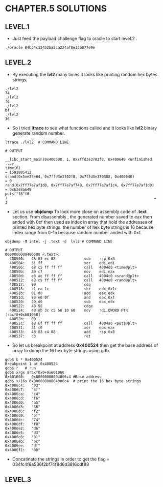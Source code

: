 # CHAPTER.5 SOLUTIONS
## LEVEL.1
- Just feed the payload challenge flag to oracle to start level.2 .
 ```
 ./oracle 84b34c124b2ba5ca224af8e33b077e9e 
 ```
## LEVEL.2
- By executing the **lvl2** many times it looks like printing random hex bytes strings.
```
./lvl2
74
./lvl2
f6
./lvl2
bf
./lvl2
36
```

- So i tried **ltrace** to see what functions called and it looks like **lvl2** binary generate random number. 
```
ltrace ./lvl2  # COMMAND LINE

# OUTPUT

__libc_start_main(0x400500, 1, 0x7ffd3e3702f8, 0x400640 <unfinished ...>
time(0)                                                                      = 1591885412
srand(0x5ee23e64, 0x7ffd3e3702f8, 0x7ffd3e370308, 0x400640)                  = 0
rand(0x7ff77e7af1d0, 0x7ff77e7af740, 0x7ff77e7af1c4, 0x7ff77e7af1d0)         = 0x62e8a649
puts("f8"f8
)                                                                   = 3
```
- Let us use **objdump** To look more close on assembly code of **.text** section. From disassembly , the generated number saved to eax then anded with 0xf then used as index in array that hold the addresses of printed hex byte strings.
the number of hex byte strings is 16 because index range from 0-15 because random number anded with 0xf. 
```
objdump -M intel -j .text -d  lvl2 # COMMAND LINE

# OUTPUT
0000000000400500 <.text>:
  400500:	48 83 ec 08          	sub    rsp,0x8
  400504:	31 ff                	xor    edi,edi 
  400506:	e8 c5 ff ff ff       	call   4004d0 <time@plt>
  40050b:	89 c7                	mov    edi,eax
  40050d:	e8 ae ff ff ff       	call   4004c0 <srand@plt>
  400512:	e8 c9 ff ff ff       	call   4004e0 <rand@plt>
  400517:	99                   	cdq    
  400518:	c1 ea 1c             	shr    edx,0x1c
  40051b:	01 d0                	add    eax,edx
  40051d:	83 e0 0f             	and    eax,0xf
  400520:	29 d0                	sub    eax,edx
  400522:	48 98                	cdqe   
  400524:	48 8b 3c c5 60 10 60 	mov    rdi,QWORD PTR [rax*8+0x601060]
  40052b:	00 
  40052c:	e8 6f ff ff ff       	call   4004a0 <puts@plt>
  400531:	31 c0                	xor    eax,eax
  400533:	48 83 c4 08          	add    rsp,0x8
  400537:	c3                   	ret    

```
- So let us breakpoint at address **0x400524** then get the base address of array to dump the 16 hex byte strings using gdb.
```
gdb$ b * 0x400524
Breakpoint 1 at 0x400524
gdb$ r   # run 
gdb$ x/gx $rax*0x0+0x601060
0x601060:	0x00000000004006c4 #Base address
gdb$ x/16s 0x00000000004006c4  # print the 16 hex byte strings
0x4006c4:	"03"
0x4006c7:	"4f"
0x4006ca:	"c4"
0x4006cd:	"f6"
0x4006d0:	"a5"
0x4006d3:	"36"
0x4006d6:	"f2"
0x4006d9:	"bf"
0x4006dc:	"74"
0x4006df:	"f8"
0x4006e2:	"d6"
0x4006e5:	"d3"
0x4006e8:	"81"
0x4006eb:	"6c"
0x4006ee:	"df"
0x4006f1:	"88"
```
- Concatinate the strings in order to get the flag = 034fc4f6a536f2bf74f8d6d3816cdf88 


## LEVEL.3


